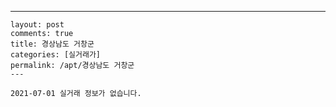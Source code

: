 ---
    layout: post
    comments: true
    title: 경상남도 거창군
    categories: [실거래가]
    permalink: /apt/경상남도 거창군
    ---

    2021-07-01 실거래 정보가 없습니다.

    